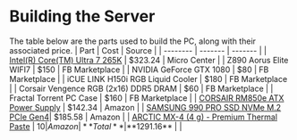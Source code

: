 # Building the Server
The table below are the parts used to build the PC, along with their associated price. 
| Part                                  | Cost    | Source         |
| --------                              | ------- | -------        |
| [Intel(R) Core(TM) Ultra 7 265K](https://www.microcenter.com/product/685301/intel-core-ultra-7-265k-arrow-lake-twenty-core-lga-1851-boxed-processor-heatsink-not-included)        | $323.24 | Micro Center   |
| Z890 Aorus Elite WIFI7                | $150    | FB Marketplace |
| NVIDIA GeForce GTX 1080               | $80     | FB Marketplace |
| iCUE LINK H150i RGB Liquid Cooler     | $180    | FB Marketplace |
| Corsair Vengence RGB (2x16) DDR5 DRAM | $60     | FB Marketplace |
| Fractal Torrent PC Case               | $160    | FB Marketplace |
| [CORSAIR RM850e ATX Power Supply](https://www.amazon.com/dp/B0DPR86ZC8)       | $142.34 | Amazon         |
| [SAMSUNG 990 PRO SSD NVMe M.2 PCIe Gen4](https://www.amazon.com/dp/B0BHJJ9Y77)| $185.58 | Amazon         |
| [ARCTIC MX-4 (4 g) - Premium  Thermal Paste](https://www.amazon.com/dp/B07L9BDY3T) | $10 | Amazon
| **Total**                             | **$1291.16** | |


